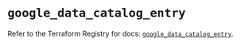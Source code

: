 # `google_data_catalog_entry`

Refer to the Terraform Registry for docs: [`google_data_catalog_entry`](https://registry.terraform.io/providers/hashicorp/google/6.28.0/docs/resources/data_catalog_entry).

